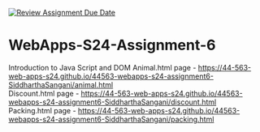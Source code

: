 [![Review Assignment Due Date](https://classroom.github.com/assets/deadline-readme-button-24ddc0f5d75046c5622901739e7c5dd533143b0c8e959d652212380cedb1ea36.svg)](https://classroom.github.com/a/1Z6dGCon)
# WebApps-S24-Assignment-6
Introduction to Java Script and DOM
Animal.html page - https://44-563-web-apps-s24.github.io/44563-webapps-s24-assignment6-SiddharthaSangani/animal.html <br>
Discount.html page - https://44-563-web-apps-s24.github.io/44563-webapps-s24-assignment6-SiddharthaSangani/discount.html <br>
Packing.html page - https://44-563-web-apps-s24.github.io/44563-webapps-s24-assignment6-SiddharthaSangani/packing.html <br>
